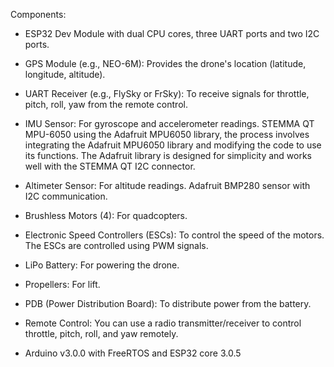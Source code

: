 Components:

* ESP32 Dev Module with dual CPU cores, three UART ports and two I2C ports.

* GPS Module (e.g., NEO-6M): Provides the drone's location (latitude, longitude, altitude).

* UART Receiver (e.g., FlySky or FrSky): To receive signals for throttle, pitch, roll, yaw from the remote control.

* IMU Sensor: For gyroscope and accelerometer readings. STEMMA QT MPU-6050 using the Adafruit MPU6050 library, the process involves integrating the Adafruit MPU6050 library and modifying the code to use its functions. The Adafruit library is designed for simplicity and works well with the STEMMA QT I2C connector.

* Altimeter Sensor: For altitude readings. Adafruit BMP280 sensor with I2C communication.

* Brushless Motors (4): For quadcopters.

* Electronic Speed Controllers (ESCs): To control the speed of the motors. The ESCs are controlled using PWM signals.
 
* LiPo Battery: For powering the drone.

* Propellers: For lift.

* PDB (Power Distribution Board): To distribute power from the battery.

* Remote Control: You can use a radio transmitter/receiver to control throttle, pitch, roll, and yaw remotely.

* Arduino v3.0.0 with FreeRTOS and ESP32 core 3.0.5
